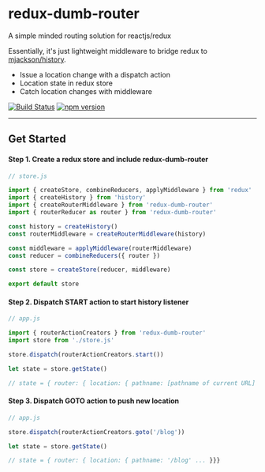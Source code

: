 # redux-dumb-router

A simple minded routing solution for reactjs/redux

Essentially, it's just lightweight middleware to bridge redux to [mjackson/history](https://github.com/mjackson/history).

- Issue a location change with a dispatch action
- Location state in redux store
- Catch location changes with middleware

[![Build Status](https://travis-ci.org/eezing/redux-dumb-router.svg?branch=master)](https://travis-ci.org/eezing/redux-dumb-router) [![npm version](https://badge.fury.io/js/redux-dumb-router.svg)](https://badge.fury.io/js/redux-dumb-router)

---

## Get Started

#### Step 1. Create a redux store and include redux-dumb-router

```javascript
// store.js

import { createStore, combineReducers, applyMiddleware } from 'redux'
import { createHistory } from 'history'
import { createRouterMiddleware } from 'redux-dumb-router'
import { routerReducer as router } from 'redux-dumb-router'

const history = createHistory()
const routerMiddleware = createRouterMiddleware(history)

const middleware = applyMiddleware(routerMiddleware)
const reducer = combineReducers({ router })

const store = createStore(reducer, middleware)

export default store
```

#### Step 2. Dispatch START action to start history listener

```javascript
// app.js

import { routerActionCreators } from 'redux-dumb-router'
import store from './store.js'

store.dispatch(routerActionCreators.start())

let state = store.getState()

// state = { router: { location: { pathname: [pathname of current URL] ... }}}
```

#### Step 3. Dispatch GOTO action to push new location

```javascript
// app.js

store.dispatch(routerActionCreators.goto('/blog'))

let state = store.getState()

// state = { router: { location: { pathname: '/blog' ... }}}
```
